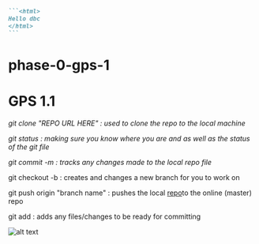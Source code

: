 
````md
```<html>
Hello dbc
</html>
```
````
# phase-0-gps-1

# GPS 1.1

*git clone "REPO URL HERE" : used to clone the repo to the local machine*

*git status : making sure you know where you are and as well as the status of the git file*

*git commit -m : tracks any changes made to the local repo file*

git checkout -b : creates and changes a new branch for you to work on

git push origin "branch name" : pushes the local [repo](http://www.google.com)to the online (master) repo

git add : adds any files/changes to be ready for committing

![alt text](http://www.thecanyon.com/assets/css/images/grandcanyon1.jpg)




